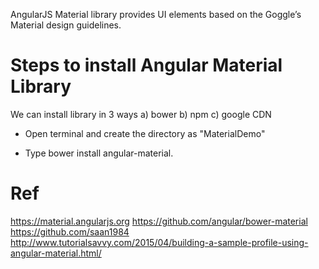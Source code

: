 
AngularJS Material library provides UI elements based on the Goggle’s Material design guidelines.


Steps to install Angular Material Library
========================================

We can install library in 3 ways 
  a) bower
  b) npm
  c) google CDN

* Open terminal and create the directory as "MaterialDemo"

* Type bower install angular-material.

 
Ref
===
https://material.angularjs.org
https://github.com/angular/bower-material
https://github.com/saan1984
http://www.tutorialsavvy.com/2015/04/building-a-sample-profile-using-angular-material.html/

